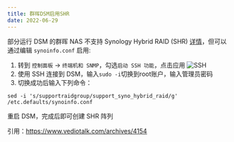 ```yaml
---
title: 群晖DSM启用SHR
date: 2022-06-29
---
```


部分运行 DSM 的群晖 NAS 不支持 Synology Hybrid RAID (SHR) [详情](https://kb.synology.cn/DSM/tutorial/Which_models_have_limited_support_for_Synology_Hybrid_RAID_SHR)，但可以通过编辑 `synoinfo.conf` 启用:

1. 转到 `控制面板` -> `终端机和 SNMP`，勾选`启动 SSH 功能`，点击应用
![SSH](/Other/DSM-SSH.png)
2. 使用 SSH 连接到 DSM，输入`sudo -i`切换到root账户，输入管理员密码
3. 切换成功后输入下列命令：
```
sed -i 's/supportraidgroup/support_syno_hybrid_raid/g' /etc.defaults/synoinfo.conf
```
重启 DSM，完成后即可创建 SHR 阵列

引用：https://www.vediotalk.com/archives/4154